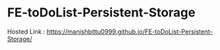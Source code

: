 # FE-toDoList-Persistent-Storage

Hosted Link : https://manishbittu0999.github.io/FE-toDoList-Persistent-Storage/
